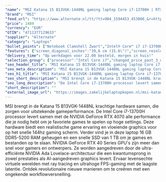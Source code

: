 ```yaml
---
"name": "MSI Katana 15 B13VGK-1448NL gaming laptop Core i7-13700H | RTX 4070 | 16 GB | 1 TB SSD"
"brand": "MSI"
"feed_url": "https://www.alternate.nl/tt/?tt=904_1594453_453806_&r=https%3A%2F%2Fwww.alternate.nl%2Fhtml%2Fproduct%2F1921635%3Futm_source%3Dtradetracker%26utm_medium%3Dcpc%26utm_campaign%3Dtradetracker_Gaminglaptop%26utm_term%3DPL6MZNL7"
"price": 1489
"currency": "EUR"
"GTIN": "4711377129633"
"supplier": "Alternate"
"category": "Laptops"
"bullet_points": ["Notebook Clamshell Zwart","Intel® Core™ i7 i7-13700H","39,6 cm (15.6\") Full HD 1920 x 1080 Pixels","16 GB DDR5-SDRAM 5200 MHz 2 x 8 GB","1 TB SSD","NVIDIA GeForce RTX 4070 8 GB Intel Iris Xe Graphics","Wi-Fi 6 (802.11ax) Bluetooth 5.2","53,5 Wh 240 W","Windows 11 Home"]
"features": {"screen_diagonal_inches":"39,6 cm (15.6\")","screen_resolution":"1920 x 1080 Pixels","processor_family":"Intel® Core™ i7","memory_size":"16 GB","memory_type":"DDR5-SDRAM","total_storage_space":"1 TB","graphics_card":"NVIDIA GeForce RTX 4070","graphics_memory_size":"8 GB","operating_system":"Windows 11 Home","battery_capacity":"53,5 Wh","width":"359 mm","depth":"259 mm","height":"24,9 mm","weight":"2,25 kg","purpose_laptop":"Gaming"}
"delivery_time": "Op werkdagen voor 22.00 besteld, morgen in huis!"
"selection_group": {"processor":"Intel Core i7","changed_price_past_3_days":false,"product_family":"Katana"}
"seo_header_title": "MSI Katana 15 B13VGK-1448NL gaming laptop Core i7-13700H | RTX 4070 | 16 GB | 1 TB SSD"
"seo_meta_description": "MSI Katana 15 B13VGK-1448NL gaming laptop Core i7-13700H | RTX 4070 | 16 GB | 1 TB SSD"
"seo_h1_title": "MSI Katana 15 B13VGK-1448NL gaming laptop Core i7-13700H | RTX 4070 | 16 GB | 1 TB SSD"
"seo_short_description": "MSI brengt in de Katana 15 B13VGK-1448NL krachtige hardware samen, die zorgen voor uitstekende gameperformance."
"seo_long_description": "De Intel Core i7-13700H processor levert samen met de NVIDIA GeForce RTX 4070 alle performance die je nodig hebt om je favoriete games te spelen op hoge settings. Deze hardware biedt een realistische game ervaring en vloeiende graphics voor op het snelle 144hz gaming scherm. Verder vind je in deze laptop 16 GB DDR5-5200 RAM geheugen en een snelle SSD van 1 TB om je games en bestanden op te slaan. NVIDIA GeForce RTX 40 Series GPU's zijn meer dan snel voor gamers en ontwerpers. Ze worden aangedreven door de ultra-efficiënte NVIDIA Ada Lovelace-architectuur die een kwantumsprong in zowel prestaties als AI-aangedreven graphics levert. Ervaar levensechte virtuele werelden met ray tracing en ultrahoge FPS-gaming met de laagste latentie. Ontdek revolutionaire nieuwe manieren om te creëren met een ongekende workflowversnelling."
"short_description": ""
"external_image_url": "https://images.zakelijkelaptopkopen.nl/msi-katana-15-b13vgk-1448nl-gaming-laptop-core-i7-13700h-rtx-4070-16-gb-1-tb-ssd.webp"
---
```


MSI brengt in de Katana 15 B13VGK-1448NL krachtige hardware samen, die zorgen voor uitstekende gameperformance. De Intel Core i7-13700H processor levert samen met de NVIDIA GeForce RTX 4070 alle performance die je nodig hebt om je favoriete games te spelen op hoge settings. Deze hardware biedt een realistische game ervaring en vloeiende graphics voor op het snelle 144hz gaming scherm. Verder vind je in deze laptop 16 GB DDR5-5200 RAM geheugen en een snelle SSD van 1 TB om je games en bestanden op te slaan. NVIDIA GeForce RTX 40 Series GPU's zijn meer dan snel voor gamers en ontwerpers. Ze worden aangedreven door de ultra-efficiënte NVIDIA Ada Lovelace-architectuur die een kwantumsprong in zowel prestaties als AI-aangedreven graphics levert. Ervaar levensechte virtuele werelden met ray tracing en ultrahoge FPS-gaming met de laagste latentie. Ontdek revolutionaire nieuwe manieren om te creëren met een ongekende workflowversnelling.